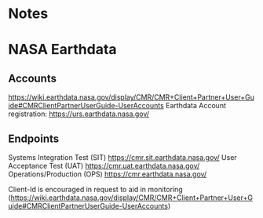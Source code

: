 # Notes


# NASA Earthdata
## Accounts
https://wiki.earthdata.nasa.gov/display/CMR/CMR+Client+Partner+User+Guide#CMRClientPartnerUserGuide-UserAccounts
Earthdata Account registration: https://urs.earthdata.nasa.gov/


## Endpoints
Systems Integration Test (SIT) https://cmr.sit.earthdata.nasa.gov/
User Acceptance Test (UAT) https://cmr.uat.earthdata.nasa.gov/
Operations/Production (OPS)	https://cmr.earthdata.nasa.gov/

Client-Id is encouraged in request to aid in monitoring (https://wiki.earthdata.nasa.gov/display/CMR/CMR+Client+Partner+User+Guide#CMRClientPartnerUserGuide-UserAccounts)

